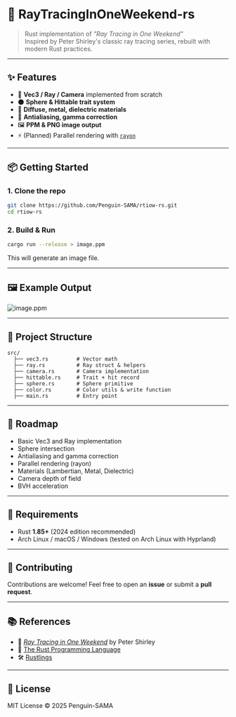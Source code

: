 # 🌌 RayTracingInOneWeekend-rs

> Rust implementation of *"Ray Tracing in One Weekend"*  
> Inspired by Peter Shirley's classic ray tracing series, rebuilt with modern Rust practices.

---

## ✨ Features

- 📐 **Vec3 / Ray / Camera** implemented from scratch
- 🌑 **Sphere & Hittable trait system**
- 🎨 **Diffuse, metal, dielectric materials**
- 🔦 **Antialiasing, gamma correction**
- 🖼️ **PPM & PNG image output**
- ⚡ (Planned) Parallel rendering with [`rayon`](https://crates.io/crates/rayon)

---

## 📦 Getting Started

### 1. Clone the repo
```bash
git clone https://github.com/Penguin-SAMA/rtiow-rs.git
cd rtiow-rs
```

### 2. Build & Run

```bash
cargo run --release > image.ppm
```

This will generate an image file.

------

## 🖼️ Example Output

![image.ppm](https://raytracing.github.io/images/img-1.01-first-ppm-image.png)

------

## 📂 Project Structure

```
src/
  ├── vec3.rs         # Vector math
  ├── ray.rs          # Ray struct & helpers
  ├── camera.rs       # Camera implementation
  ├── hittable.rs     # Trait + hit record
  ├── sphere.rs       # Sphere primitive
  ├── color.rs        # Color utils & write function
  ├── main.rs         # Entry point
```

------

## 🚀 Roadmap

-  Basic Vec3 and Ray implementation
-  Sphere intersection
-  Antialiasing and gamma correction
-  Parallel rendering (rayon)
-  Materials (Lambertian, Metal, Dielectric)
-  Camera depth of field
-  BVH acceleration

------

## 🔧 Requirements

- Rust **1.85+** (2024 edition recommended)
- Arch Linux / macOS / Windows (tested on Arch Linux with Hyprland)

------

## 🤝 Contributing

Contributions are welcome! Feel free to open an **issue** or submit a **pull request**.

------

## 📚 References

- 📘 [*Ray Tracing in One Weekend*](https://raytracing.github.io/books/RayTracingInOneWeekend.html) by Peter Shirley
- 🦀 [The Rust Programming Language](https://doc.rust-lang.org/book/)
- 🛠️ [Rustlings](https://github.com/rust-lang/rustlings)

------

## 📜 License

MIT License © 2025 Penguin-SAMA
